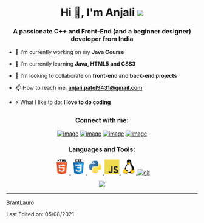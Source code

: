 <h1 align="center">Hi 👋, I'm Anjali <img height="40" src="https://emoji.gg/assets/emoji/7333-parrotdance.gif"></h1>
<h3 align="center">A passionate C++ and Front-End (and a beginner designer) developer from India</h3>

- 🔭 I’m currently working on my **Java Course**

- 🌱 I’m currently learning **Java, HTML5 and CSS3**

- 👯 I’m looking to collaborate on **front-end and back-end projects**

- 📫 How to reach me: **anjali.patel9431@gmail.com**

- ⚡ What I like to do: **I love to do coding**

<h3 align="center">Connect with me:</h3>
<div align="center">

[![image](https://img.shields.io/badge/LinkedIn-0077B5?style=for-the-badge&logo=linkedin&logoColor=white)](https://www.linkedin.com/in/anjali-patel-134132216/)
[![image](https://img.shields.io/badge/Instagram-E4405F?style=for-the-badge&logo=instagram&logoColor=white)](https://www.instagram.com/anjali.patel9431/)
[![image](https://img.shields.io/badge/Twitter-1DA1F2?style=for-the-badge&logo=twitter&logoColor=white)](https://twitter.com/brantlauro)
[![image](https://img.shields.io/badge/Gmail-D14836?style=for-the-badge&logo=gmail&logoColor=white)](mailto:anjali.patel9431@gmail.com)
  
</div>

<h3 align="center">Languages and Tools:</h3>

<p align="center"> 
  <a href="https://www.w3.org/html/" target="_blank"> 
    <img src="https://raw.githubusercontent.com/devicons/devicon/master/icons/html5/html5-original-wordmark.svg" alt="html5" width="40" height="40"/> 
  </a>
  <a href="https://www.w3schools.com/css/" target="_blank"> 
    <img src="https://raw.githubusercontent.com/devicons/devicon/master/icons/css3/css3-original-wordmark.svg" alt="css3" width="40" height="40"/> 
  </a> 
  <a href="https://www.python.org" target="_blank"> 
    <img src="https://raw.githubusercontent.com/devicons/devicon/master/icons/python/python-original.svg" alt="python" width="40" height="40"/> 
  </a>  
  <a href="https://developer.mozilla.org/en-US/docs/Web/JavaScript" target="_blank"> 
    <img src="https://raw.githubusercontent.com/devicons/devicon/master/icons/javascript/javascript-original.svg" alt="javascript" width="40" height="40"/> 
  </a> 
  <a href="https://www.linux.org/" target="_blank"> 
    <img src="https://raw.githubusercontent.com/devicons/devicon/master/icons/linux/linux-original.svg" alt="linux" width="40" height="40"/> 
  </a> 
  <a href="https://git-scm.com/" target="_blank"> 
    <img src="https://www.vectorlogo.zone/logos/git-scm/git-scm-icon.svg" alt="git" width="40" height="40"/> 
  </a>
</p>

<p align= "center">
  
  <img height= "150" src="https://github.com/ap9431/new/tree/main" />
</p>

------

[BrantLauro](https://github.com/ap9431)

Last Edited on: 05/08/2021
